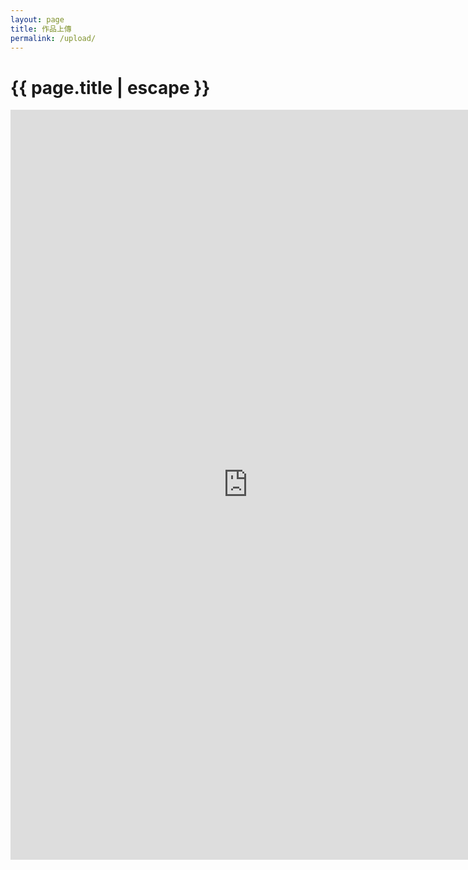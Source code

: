 ```yaml
---
layout: page
title: 作品上傳
permalink: /upload/
---
```


<h1 class="page-title">{{ page.title | escape }}</h1>

<p align="center"><iframe src="https://docs.google.com/forms/d/e/1FAIpQLSdjp6kWOWSgZItYPYR_C101Jfl4V3Bxpcc6iZyiJ6xuZk5EIw/viewform?embedded=true" width="760" height="1200" frameborder="0" marginheight="0" marginwidth="0">Loading...</iframe></p>
